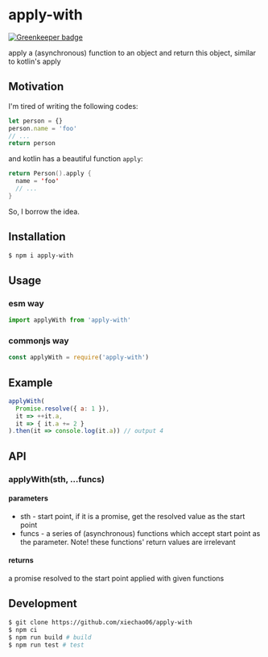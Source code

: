 # apply-with

[![Greenkeeper badge](https://badges.greenkeeper.io/xiechao06/apply-with.svg)](https://greenkeeper.io/)

apply a (asynchronous) function to an object and return this object, similar to kotlin's apply

## Motivation

I'm tired of writing the following codes:

```javascript
let person = {}
person.name = 'foo'
// ...
return person
```

and kotlin has a beautiful function `apply`:

```kotlin
return Person().apply {
  name = 'foo'
  // ...
}
```

So, I borrow the idea.

## Installation

```bash
$ npm i apply-with
```

## Usage

### esm way
```javascript
import applyWith from 'apply-with'
```

### commonjs way
```javascript
const applyWith = require('apply-with')
```

## Example

```javascript
applyWith(
  Promise.resolve({ a: 1 }),
  it => ++it.a,
  it => { it.a += 2 }
).then(it => console.log(it.a)) // output 4
```

## API

### applyWith(sth, ...funcs)

#### parameters

* sth - start point, if it is a promise, get the resolved value as the start point
* funcs - a series of (asynchronous) functions which accept start point as the parameter. Note! these functions' return values are irrelevant

#### returns

a promise resolved to the start point applied with given functions




## Development

```bash
$ git clone https://github.com/xiechao06/apply-with
$ npm ci
$ npm run build # build
$ npm run test # test
```

